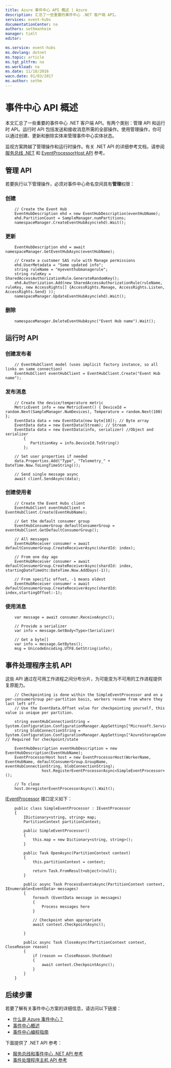 ```yaml
---
title: Azure 事件中心 API 概述 | Azure
description: 汇总了一些重要的事件中心 .NET 客户端 API。
services: event-hubs
documentationCenter: na
authors: sethmanheim
manager: timlt
editor: 

ms.service: event-hubs
ms.devlang: dotnet
ms.topic: article
ms.tgt_pltfrm: na
ms.workload: na
ms.date: 11/18/2016
wacn.date: 01/03/2017
ms.author: sethm
---
```


# 事件中心 API 概述
本文汇总了一些重要的事件中心 .NET 客户端 API。有两个类别：管理 API 和运行时 API。运行时 API 包括发送和接收消息所需的全部操作。使用管理操作，你可以通过创建、更新和删除实体来管理事件中心实体状态。

监视方案跨越了管理操作和运行时操作。有关 .NET API 的详细参考文档，请参阅[服务总线 .NET](https://msdn.microsoft.com/zh-cn/library/azure/mt419900.aspx) 和 [EventProcessorHost API](https://msdn.microsoft.com/zh-cn/library/azure/mt445521.aspx) 参考。

## 管理 API
若要执行以下管理操作，必须对事件中心命名空间具有**管理**权限：

### 创建

		// Create the Event Hub
		EventHubDescription ehd = new EventHubDescription(eventHubName);
		ehd.PartitionCount = SampleManager.numPartitions;
		namespaceManager.CreateEventHubAsync(ehd).Wait();

### 更新

		EventHubDescription ehd = await namespaceManager.GetEventHubAsync(eventHubName);

		// Create a customer SAS rule with Manage permissions
		ehd.UserMetadata = "Some updated info";
		string ruleName = "myeventhubmanagerule";
		string ruleKey = SharedAccessAuthorizationRule.GenerateRandomKey();
		ehd.Authorization.Add(new SharedAccessAuthorizationRule(ruleName, ruleKey, new AccessRights[] {AccessRights.Manage, AccessRights.Listen, AccessRights.Send} )); 
		namespaceManager.UpdateEventHubAsync(ehd).Wait();

### 删除

		namespaceManager.DeleteEventHubAsync("Event Hub name").Wait();

## 运行时 API
### 创建发布者

		// EventHubClient model (uses implicit factory instance, so all links on same connection)
		EventHubClient eventHubClient = EventHubClient.Create("Event Hub name");

### 发布消息

		// Create the device/temperature metric
		MetricEvent info = new MetricEvent() { DeviceId = random.Next(SampleManager.NumDevices), Temperature = random.Next(100) };
		EventData data = new EventData(new byte[10]); // Byte array
		EventData data = new EventData(Stream); // Stream 
		EventData data = new EventData(info, serializer) //Object and serializer 
		    {
		       PartitionKey = info.DeviceId.ToString()
		    };

		// Set user properties if needed
		data.Properties.Add("Type", "Telemetry_" + DateTime.Now.ToLongTimeString());

		// Send single message async
		await client.SendAsync(data);

### 创建使用者

		// Create the Event Hubs client
		EventHubClient eventHubClient = EventHubClient.Create(EventHubName);

		// Get the default consumer group
		EventHubConsumerGroup defaultConsumerGroup = eventHubClient.GetDefaultConsumerGroup();

		// All messages
		EventHubReceiver consumer = await defaultConsumerGroup.CreateReceiverAsync(shardId: index);

		// From one day ago
		EventHubReceiver consumer = await defaultConsumerGroup.CreateReceiverAsync(shardId: index, startingDateTimeUtc:DateTime.Now.AddDays(-1));

		// From specific offset, -1 means oldest
		EventHubReceiver consumer = await defaultConsumerGroup.CreateReceiverAsync(shardId: index,startingOffset:-1); 

### 使用消息

		var message = await consumer.ReceiveAsync();

		// Provide a serializer
		var info = message.GetBody<Type>(Serializer)

		// Get a byte[]
		var info = message.GetBytes(); 
		msg = UnicodeEncoding.UTF8.GetString(info);

## 事件处理程序主机 API
这些 API 通过在可用工作进程之间分布分片，为可能变为不可用的工作进程提供复原能力。

		// Checkpointing is done within the SimpleEventProcessor and on a per-consumerGroup per-partition basis, workers resume from where they last left off.
		// Use the EventData.Offset value for checkpointing yourself, this value is unique per partition.

		string eventHubConnectionString = System.Configuration.ConfigurationManager.AppSettings["Microsoft.ServiceBus.ConnectionString"];
		string blobConnectionString = System.Configuration.ConfigurationManager.AppSettings["AzureStorageConnectionString"]; // Required for checkpoint/state

		EventHubDescription eventHubDescription = new EventHubDescription(EventHubName);
		EventProcessorHost host = new EventProcessorHost(WorkerName, EventHubName, defaultConsumerGroup.GroupName, eventHubConnectionString, blobConnectionString);
		            host.RegisterEventProcessorAsync<SimpleEventProcessor>();

		// To close
		host.UnregisterEventProcessorAsync().Wait();   

[IEventProcessor](https://msdn.microsoft.com/zh-cn/library/azure/microsoft.servicebus.messaging.ieventprocessor.aspx) 接口定义如下：

		public class SimpleEventProcessor : IEventProcessor
		{
		    IDictionary<string, string> map;
		    PartitionContext partitionContext;

		    public SimpleEventProcessor()
		    {
		        this.map = new Dictionary<string, string>();
		    }

		    public Task OpenAsync(PartitionContext context)
		    {
		        this.partitionContext = context;

		        return Task.FromResult<object>(null);
		    }

		    public async Task ProcessEventsAsync(PartitionContext context, IEnumerable<EventData> messages)
		    {
		        foreach (EventData message in messages)
		        {
		            Process messages here
		        }

		        // Checkpoint when appropriate
		        await context.CheckpointAsync();

		    }

		    public async Task CloseAsync(PartitionContext context, CloseReason reason)
		    {
		        if (reason == CloseReason.Shutdown)
		        {
		            await context.CheckpointAsync();
		        }
		    }
		}

## 后续步骤
若要了解有关事件中心方案的详细信息，请访问以下链接：

- [什么是 Azure 事件中心？](./event-hubs-what-is-event-hubs.md)
- [事件中心概述](./event-hubs-overview.md)
- [事件中心编程指南](./event-hubs-programming-guide.md)

下面提供了 .NET API 参考：

- [服务总线和事件中心 .NET API 参考](https://msdn.microsoft.com/zh-cn/library/azure/mt419900.aspx)
- [事件处理程序主机 API 参考](https://msdn.microsoft.com/zh-cn/library/azure/mt445521.aspx)

<!---HONumber=Mooncake_Quality_Review_1230_2016-->